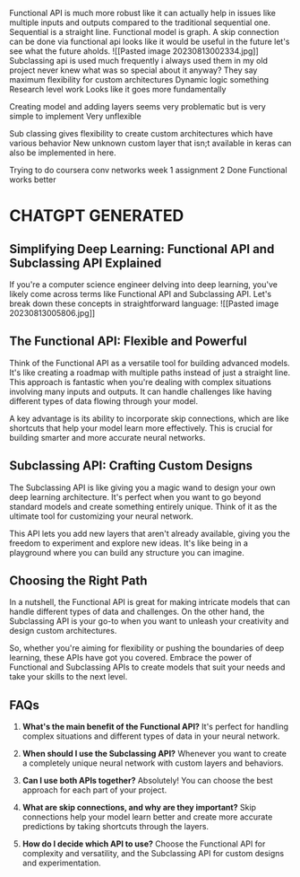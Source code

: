 Functional API is much more robust like it can actually help in issues like multiple inputs and outputs compared to the traditional sequential one.
Sequential is a straight line.
Functional model is graph.
A skip connection can be done via functional api looks like it would be useful in the future let's see what the future aholds.
![[Pasted image 20230813002334.jpg]]
Subclassing api is used much frequently i always used them in my old project never knew what was so special about it anyway?
They say maximum flexibility for custom architectures
Dynamic logic something
Research level work
Looks like it goes more fundamentally

Creating model and adding layers seems very problematic but is very simple to implement
Very unflexible


Sub classing gives flexibility to create custom architectures which have various behavior
New unknown custom layer that isn;t available in keras can also be implemented in here.

Trying to do coursera conv networks week 1 assignment 2
Done
Functional works better

# CHATGPT GENERATED

## Simplifying Deep Learning: Functional API and Subclassing API Explained

If you're a computer science engineer delving into deep learning, you've likely come across terms like Functional API and Subclassing API. Let's break down these concepts in straightforward language:
![[Pasted image 20230813005806.jpg]]
## The Functional API: Flexible and Powerful

Think of the Functional API as a versatile tool for building advanced models. It's like creating a roadmap with multiple paths instead of just a straight line. This approach is fantastic when you're dealing with complex situations involving many inputs and outputs. It can handle challenges like having different types of data flowing through your model.

A key advantage is its ability to incorporate skip connections, which are like shortcuts that help your model learn more effectively. This is crucial for building smarter and more accurate neural networks.

## Subclassing API: Crafting Custom Designs

The Subclassing API is like giving you a magic wand to design your own deep learning architecture. It's perfect when you want to go beyond standard models and create something entirely unique. Think of it as the ultimate tool for customizing your neural network.

This API lets you add new layers that aren't already available, giving you the freedom to experiment and explore new ideas. It's like being in a playground where you can build any structure you can imagine.

## Choosing the Right Path

In a nutshell, the Functional API is great for making intricate models that can handle different types of data and challenges. On the other hand, the Subclassing API is your go-to when you want to unleash your creativity and design custom architectures.

So, whether you're aiming for flexibility or pushing the boundaries of deep learning, these APIs have got you covered. Embrace the power of Functional and Subclassing APIs to create models that suit your needs and take your skills to the next level.

## FAQs

1. **What's the main benefit of the Functional API?**
   It's perfect for handling complex situations and different types of data in your neural network.

2. **When should I use the Subclassing API?**
   Whenever you want to create a completely unique neural network with custom layers and behaviors.

3. **Can I use both APIs together?**
   Absolutely! You can choose the best approach for each part of your project.

4. **What are skip connections, and why are they important?**
   Skip connections help your model learn better and create more accurate predictions by taking shortcuts through the layers.

5. **How do I decide which API to use?**
   Choose the Functional API for complexity and versatility, and the Subclassing API for custom designs and experimentation.


